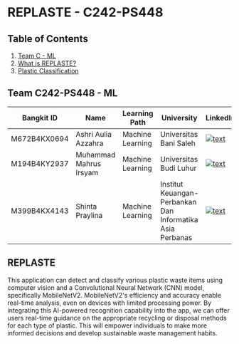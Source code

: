 # REPLASTE - C242-PS448

## Table of Contents

1. [Team C - ML](#Team-C242-PS448---ML)
2. [What is REPLASTE?](#REPLASTE)
3. [Plastic Classification](#Plastic-Classification)

## Team C242-PS448 - ML

| Bangkit ID | Name | Learning Path | University |LinkedIn |
| ---      | ---       | ---       | ---       | ---       |
| M672B4KX0694 |  Ashri Aulia Azzahra | Machine Learning | Universitas Bani Saleh| [![text](https://img.shields.io/badge/LinkedIn-0077B5?style=for-the-badge&logo=linkedin&logoColor=white)](https://www.linkedin.com/in/ashriazzr/) |
| M194B4KY2937 | Muhammad Mahrus Irsyam  | Machine Learning | Universitas Budi Luhur | [![text](https://img.shields.io/badge/LinkedIn-0077B5?style=for-the-badge&logo=linkedin&logoColor=white)](https://www.linkedin.com/in/muhammad-mahrus-irsyam/) |
| M399B4KX4143 | Shinta Praylina | Machine Learning | Institut Keuangan-Perbankan Dan Informatika Asia Perbanas | [![text](https://img.shields.io/badge/LinkedIn-0077B5?style=for-the-badge&logo=linkedin&logoColor=white)](https://www.linkedin.com/in/shinta-praylina-159326299/) |

## REPLASTE

This application can detect and classify various plastic waste items using computer vision and a Convolutional Neural Network (CNN) model, specifically MobileNetV2. MobileNetV2's efficiency and accuracy enable real-time analysis, even on devices with limited processing power. By integrating this AI-powered recognition capability into the app, we can offer users real-time guidance on the appropriate recycling or disposal methods for each type of plastic. This will empower individuals to make more informed decisions and develop sustainable waste management habits.
